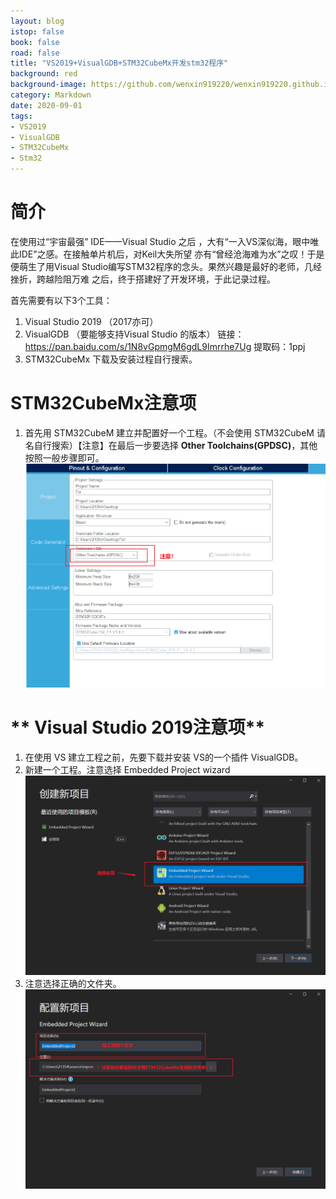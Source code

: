 ```yaml
---
layout: blog
istop: false
book: false              
road: false            
title: "VS2019+VisualGDB+STM32CubeMx开发stm32程序"
background: red
background-image: https://github.com/wenxin919220/wenxin919220.github.io/blob/master/_posts/%E6%8A%80%E6%9C%AF/2020/14/2020-09-14-VS2019+VisualGDB+STM32CubeMx%E5%BC%80%E5%8F%91stm32%E7%A8%8B%E5%BA%8F_00.png?raw=true
category: Markdown
date: 2020-09-01
tags:
- VS2019
- VisualGDB
- STM32CubeMx
- Stm32
---
```



# **简介**
在使用过“宇宙最强” IDE——Visual Studio 之后 ，大有“一入VS深似海，眼中唯此IDE”之感。在接触单片机后，对Keil大失所望
亦有“曾经沧海难为水”之叹！于是便萌生了用Visual Studio编写STM32程序的念头。果然兴趣是最好的老师，几经挫折，跨越险阻万难
之后，终于搭建好了开发环境，于此记录过程。

首先需要有以下3个工具：
1. Visual Studio 2019 （2017亦可）
2. VisualGDB （要能够支持Visual Studio 的版本）
   链接：<https://pan.baidu.com/s/1N8vGpmgM6gdL9Imrrhe7Ug>  提取码：1ppj
3. STM32CubeMx
下载及安装过程自行搜索。

# **STM32CubeMx注意项**
1. 首先用 STM32CubeM 建立并配置好一个工程。（不会使用 STM32CubeM 请名自行搜索）【注意】在最后一步要选择 **Other Toolchains(GPDSC)**，其他按照一般步骤即可。
![wenxin][pictutr_01]

# ** Visual Studio 2019注意项**
1. 在使用 VS 建立工程之前，先要下载并安装 VS的一个插件 VisualGDB。
2. 新建一个工程。注意选择 Embedded Project wizard 
![wenxin][pictutr_02]
3. 注意选择正确的文件夹。
![wenxin][pictutr_03]  





[pictutr_01]:https://github.com/wenxin919220/wenxin919220.github.io/blob/master/_posts/%E6%8A%80%E6%9C%AF/2020/14/2020-09-14-VS2019+VisualGDB+STM32CubeMx%E5%BC%80%E5%8F%91stm32%E7%A8%8B%E5%BA%8F_01.png?raw=true

[pictutr_02]:https://github.com/wenxin919220/wenxin919220.github.io/blob/master/_posts/%E6%8A%80%E6%9C%AF/2020/14/2020-09-14-VS2019+VisualGDB+STM32CubeMx%E5%BC%80%E5%8F%91stm32%E7%A8%8B%E5%BA%8F_02.png?raw=true

[pictutr_03]:https://github.com/wenxin919220/wenxin919220.github.io/blob/master/_posts/%E6%8A%80%E6%9C%AF/2020/14/2020-09-14-VS2019+VisualGDB+STM32CubeMx%E5%BC%80%E5%8F%91stm32%E7%A8%8B%E5%BA%8F_03.png?raw=true